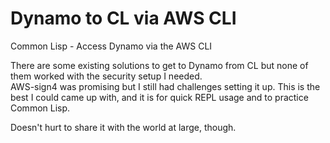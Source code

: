 # Dynamo to CL via AWS CLI

Common Lisp - Access Dynamo via the AWS CLI

There are some existing solutions to get to Dynamo from CL but none of them worked with the security setup I needed.  
AWS-sign4 was promising but I still had challenges setting it up. This is the best I could came up with, and it is for quick REPL usage and to practice Common Lisp.  

Doesn't hurt to share it with the world at large, though.

